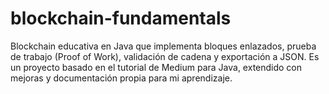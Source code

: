 # blockchain-fundamentals
Blockchain educativa en Java que implementa bloques enlazados, prueba de trabajo (Proof of Work), validación de cadena y exportación a JSON. Es un proyecto basado en el tutorial de Medium para Java, extendido con mejoras y documentación propia para mi aprendizaje.

